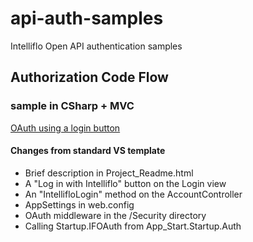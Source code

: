 # api-auth-samples
Intelliflo Open API authentication samples

## Authorization Code Flow 

### sample in CSharp + MVC
[OAuth using a login button](/oauthloginbutton)

#### Changes from standard VS template
 * Brief description in Project_Readme.html
 * A "Log in with Intelliflo" button on the Login view
 * An "IntellifloLogin" method on the AccountController
 * AppSettings in web.config
 * OAuth middleware in the /Security directory
 * Calling Startup.IFOAuth from App_Start.Startup.Auth
